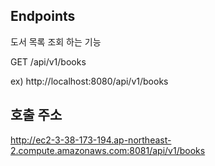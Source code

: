 ## Endpoints

도서 목록 조회 하는 기능

GET /api/v1/books

ex) http://localhost:8080/api/v1/books

## 호출 주소

http://ec2-3-38-173-194.ap-northeast-2.compute.amazonaws.com:8081/api/v1/books
